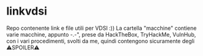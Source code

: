 # linkvdsi

 Repo contenente link e file utili per VDSI :))
 La cartella "macchine" contiene varie macchine, appunto -.-", prese da HackTheBox, TryHackMe, VulnHub, con i vari procedimenti, svolti da me, quindi contengono sicuramente degli ⚠️SPOILER⚠️
